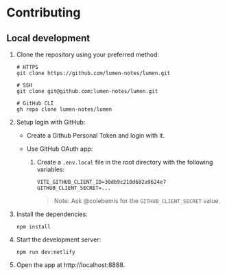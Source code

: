 # Contributing

## Local development

1. Clone the repository using your preferred method:

   ```shell
   # HTTPS
   git clone https://github.com/lumen-notes/lumen.git

   # SSH
   git clone git@github.com:lumen-notes/lumen.git

   # GitHub CLI
   gh repo clone lumen-notes/lumen
   ```

1. Setup login with GitHub:

    - Create a Github Personal Token and login with it.

    - Use GitHub OAuth app:

      1. Create a `.env.local` file in the root directory with the following variables:

          ```shell
          VITE_GITHUB_CLIENT_ID=30db9c210d682a9624e7
          GITHUB_CLIENT_SECRET=...
          ```

          > Note: Ask @colebemis for the `GITHUB_CLIENT_SECRET` value.
    

1. Install the dependencies:

   ```shell
   npm install
   ```

1. Start the development server:

   ```shell
   npm run dev:netlify
   ```

1. Open the app at http://localhost:8888.
